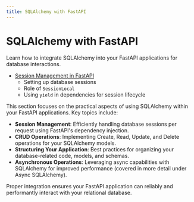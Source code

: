 ```yaml
---
title: SQLAlchemy with FastAPI
---
```


# SQLAlchemy with FastAPI

Learn how to integrate SQLAlchemy into your FastAPI applications for database interactions.

- [Session Management in FastAPI](./session-management.md)
  - Setting up database sessions
  - Role of `SessionLocal`
  - Using `yield` in dependencies for session lifecycle

This section focuses on the practical aspects of using SQLAlchemy within your FastAPI applications. Key topics include:

-   **Session Management**: Efficiently handling database sessions per request using FastAPI's dependency injection.
-   **CRUD Operations**: Implementing Create, Read, Update, and Delete operations for your SQLAlchemy models.
-   **Structuring Your Application**: Best practices for organizing your database-related code, models, and schemas.
-   **Asynchronous Operations**: Leveraging async capabilities with SQLAlchemy for improved performance (covered in more detail under Async SQLAlchemy).

Proper integration ensures your FastAPI application can reliably and performantly interact with your relational database.

